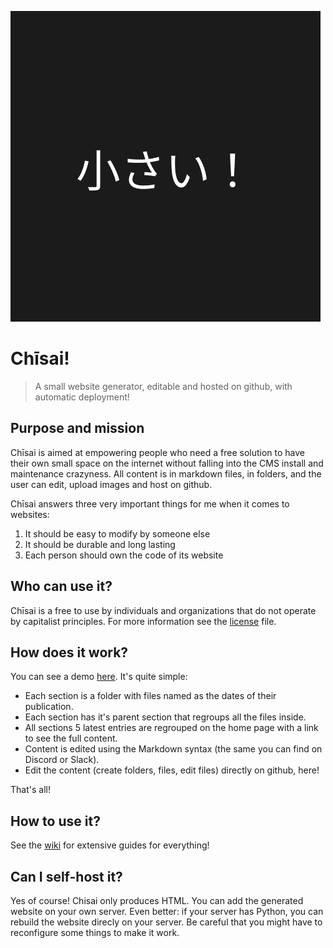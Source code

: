 ![Chisai logo](assets/social.png)

# Chīsai!

> A small website generator, editable and hosted on github, with automatic deployment!

## Purpose and mission

Chīsai is aimed at empowering people who need a free solution to have their own small space on the internet without falling into the CMS install and maintenance crazyness. All content is in markdown files, in folders, and the user can edit, upload images and host on github.

Chīsai answers three very important things for me when it comes to websites:

1. It should be easy to modify by someone else
2. It should be durable and long lasting
3. Each person should own the code of its website

## Who can use it?

Chīsai is a free to use by individuals and organizations that do not operate by capitalist principles. For more information see the [license](LICENSE) file.

## How does it work?

You can see a demo [here](https://thomasorus.github.io/Chisai/). It's quite simple:

- Each section is a folder with files named as the dates of their publication.
- Each section has it's parent section that regroups all the files inside.
- All sections 5 latest entries are regrouped on the home page with a link to see the full content.
- Content is edited using the Markdown syntax (the same you can find on Discord or Slack).
- Edit the content (create folders, files, edit files) directly on github, here!

That's all!

## How to use it?

See the [wiki](https://github.com/Thomasorus/Chisai/wiki) for extensive guides for everything!

## Can I self-host it?

Yes of course! Chisai only produces HTML. You can add the generated website on your own server. Even better: if your server has Python, you can rebuild the website direcly on your server. Be careful that you might have to reconfigure some things to make it work.

